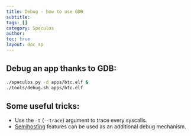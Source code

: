 ```yaml
---
title: Debug - how to use GDB
subtitle:
tags: []
category: Speculos
author:
toc: true
layout: doc_sp
---
```





## Debug an app thanks to GDB:

```sh
./speculos.py -d apps/btc.elf &
./tools/debug.sh apps/btc.elf
```

## Some useful tricks:

- Use the `-t` (`--trace`) argument to trace every syscalls.
- [Semihosting](../semihosting) features can be used as an additional debug mechanism.
